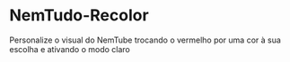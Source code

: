 # NemTudo-Recolor
Personalize o visual do NemTube trocando o vermelho por uma cor à sua escolha e ativando o modo claro
